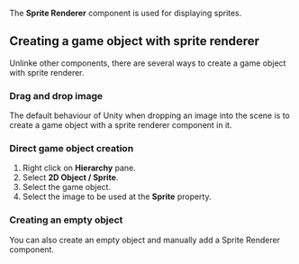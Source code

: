 The **Sprite Renderer** component is used for displaying sprites.

## Creating a game object with sprite renderer

Unlinke other components, there are several ways to create a game object with sprite renderer.

### Drag and drop image

The default behaviour of Unity when dropping an image into the scene is to create a game object with a sprite renderer component in it.

### Direct game object creation

1. Right click on **Hierarchy** pane.
2. Select **2D Object / Sprite**.
3. Select the game object.
4. Select the image to be used at the **Sprite** property.

### Creating an empty object

You can also create an empty object and manually add a Sprite Renderer component.
